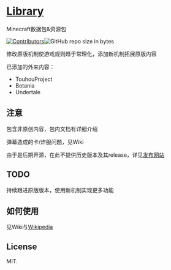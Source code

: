 # [Library](https://github.com/BlueWhaleMain/Library)

Minecraft数据包&资源包

[![Contributors](https://img.shields.io/github/contributors/bluewhalemain/Library.svg)](https://github.com/bluewhalemain/Library/graphs/contributors)![GitHub
repo size in bytes](https://img.shields.io/github/repo-size/bluewhalemain/Library.svg)

修改原版机制使游戏规则趋于常理化，添加新机制拓展原版内容

已添加的外来内容：

- TouhouProject
- Botania
- Undertale

## 注意

包含非原创内容，包内文档有详细介绍

弹幕造成的卡/炸服问题，见Wiki

由于是后期开源，在此不提供历史版本及其release，详见[发布网站](http://bamboomc.top/datapacks/)

## TODO

持续跟进原版版本，使用新机制实现更多功能

## 如何使用

见Wiki与[Wikipedia](https://minecraft-zh.gamepedia.com/%E6%95%99%E7%A8%8B/%E5%AE%89%E8%A3%85%E6%95%B0%E6%8D%AE%E5%8C%85)

## License

MIT.
